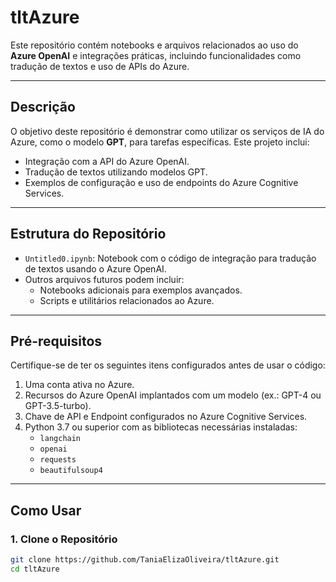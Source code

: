 # **tltAzure**

Este repositório contém notebooks e arquivos relacionados ao uso do **Azure OpenAI** e integrações práticas, incluindo funcionalidades como tradução de textos e uso de APIs do Azure.

---

## **Descrição**

O objetivo deste repositório é demonstrar como utilizar os serviços de IA do Azure, como o modelo **GPT**, para tarefas específicas. Este projeto inclui:
- Integração com a API do Azure OpenAI.
- Tradução de textos utilizando modelos GPT.
- Exemplos de configuração e uso de endpoints do Azure Cognitive Services.

---

## **Estrutura do Repositório**

- `Untitled0.ipynb`: Notebook com o código de integração para tradução de textos usando o Azure OpenAI.
- Outros arquivos futuros podem incluir:
  - Notebooks adicionais para exemplos avançados.
  - Scripts e utilitários relacionados ao Azure.

---

## **Pré-requisitos**

Certifique-se de ter os seguintes itens configurados antes de usar o código:
1. Uma conta ativa no Azure.
2. Recursos do Azure OpenAI implantados com um modelo (ex.: GPT-4 ou GPT-3.5-turbo).
3. Chave de API e Endpoint configurados no Azure Cognitive Services.
4. Python 3.7 ou superior com as bibliotecas necessárias instaladas:
   - `langchain`
   - `openai`
   - `requests`
   - `beautifulsoup4`

---

## **Como Usar**

### **1. Clone o Repositório**
```bash
git clone https://github.com/TaniaElizaOliveira/tltAzure.git
cd tltAzure


